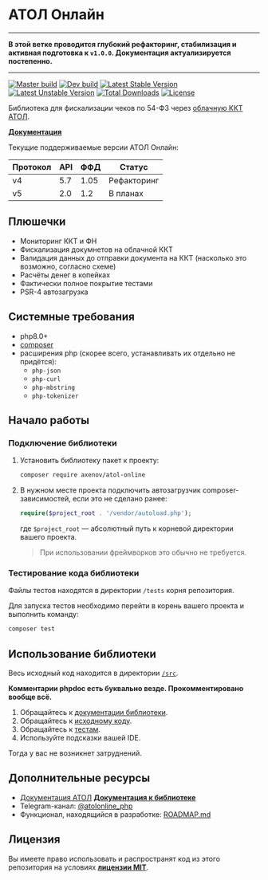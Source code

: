 # АТОЛ Онлайн

---

**В этой ветке проводится глубокий рефакторинг, стабилизация и активная подготовка к `v1.0.0`. Документация
актуализируется постепенно.**

---

[![Master build](https://github.com/anthonyaxenov/atol-online/actions/workflows/master.yml/badge.svg)](https://github.com/anthonyaxenov/atol-online/actions/workflows/master.yml)
[![Dev build](https://github.com/anthonyaxenov/atol-online/actions/workflows/dev.yml/badge.svg)](https://github.com/anthonyaxenov/atol-online/actions/workflows/dev.yml)
[![Latest Stable Version](http://poser.pugx.org/axenov/atol-online/v)](https://packagist.org/packages/axenov/atol-online) 
[![Latest Unstable Version](http://poser.pugx.org/axenov/atol-online/v/unstable)](https://packagist.org/packages/axenov/atol-online)
[![Total Downloads](http://poser.pugx.org/axenov/atol-online/downloads)](https://packagist.org/packages/axenov/atol-online)
[![License](http://poser.pugx.org/axenov/atol-online/license)](https://packagist.org/packages/axenov/atol-online)

Библиотека для фискализации чеков по 54-ФЗ через [облачную ККТ АТОЛ](https://online.atol.ru/).

**[Документация](/docs/readme.md)**

Текущие поддерживаемые версии АТОЛ Онлайн:

| Протокол | API | ФФД  | Статус      |
|----------|-----|------|-------------|
| v4       | 5.7 | 1.05 | Рефакторинг |
| v5       | 2.0 | 1.2  | В планах    |

## Плюшечки

* Мониторинг ККТ и ФН
* Фискализация докумнетов на облачной ККТ
* Валидация данных до отправки документа на ККТ (насколько это возможно, согласно схеме)
* Расчёты денег в копейках
* Фактически полное покрытие тестами
* PSR-4 автозагрузка

## Системные требования

* php8.0+
* [composer](https://getcomposer.org/)
* расширения php (скорее всего, устанавливать их отдельно не придётся):
    * `php-json`
    * `php-curl`
    * `php-mbstring`
    * `php-tokenizer`

## Начало работы

### Подключение библиотеки

1. Установить библиотеку пакет к проекту:
   ```bash
   composer require axenov/atol-online
   ```
2. В нужном месте проекта подключить автозагрузчик composer-зависимостей, если это не сделано ранее:
   ```php
   require($project_root . '/vendor/autoload.php');
   ```
   где `$project_root` — абсолютный путь к корневой директории вашего проекта.
   > При использовании фреймворков это обычно не требуется.

### Тестирование кода библиотеки

Файлы тестов находятся в директории `/tests` корня репозитория.

Для запуска тестов необходимо перейти в корень вашего проекта и выполнить команду:

```bash
composer test
```

## Использование библиотеки

Весь исходный код находится в директории [`/src`](/src).

**Комментарии phpdoc есть буквально везде. Прокомментировано вообще всё.**

1. Обращайтесь к [документации библиотеки](/docs).
2. Обращайтесь к [исходному коду](/src).
3. Обращайтесь к [тестам](/tests).
4. Используйте подсказки вашей IDE.

Тогда у вас не возникнет затруднений.

## Дополнительные ресурсы

* [Документация АТОЛ](https://online.atol.ru/lib/)
  **[Документация к библиотеке](/docs/readme.md)**
* Telegram-канал: [@atolonline_php](https://t.me/atolonline_php)
* Функционал, находящийся в разработке: [ROADMAP.md](ROADMAP.md)

## Лицензия

Вы имеете право использовать и распространят код из этого репозитория на условиях **[лицензии MIT](LICENSE)**.
